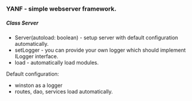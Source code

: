 ### YANF - simple webserver framework.

##### Class *Server*

 - Server(autoload: boolean) - setup server with default configuration automatically.
 - setLogger - you can provide your own logger which should implement ILogger interface.
 - load - automatically load modules.


Default configuration:
 - winston as a logger
 - routes, dao, services load automatically.